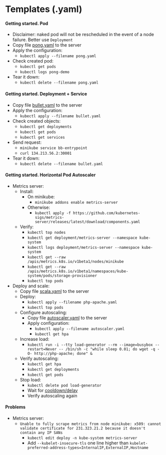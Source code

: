 # Templates (.yaml)
#### Getting started. Pod
* Disclaimer: naked pod will not be rescheduled in the event of a node failure. Better use `Deployment`
* Copy file [pong.yaml](extras/pong.yaml) to the server
* Apply the configuration:
    *  `kubectl apply --filename pong.yaml`
* Check created pod:
    * `kubectl get pods`
    * `kubectl logs pong-demo`
* Tear it down:
    * `kubectl delete --filename pong.yaml`

#### Getting started. Deployment + Service
* Copy file [bullet.yaml](extras/bullet.yaml) to the server
* Apply the configuration:
    *  `kubectl apply --filename bullet.yaml`
* Check created objects:
    * `kubectl get deployments`
    * `kubectl get pods`
    * `kubectl get services`
* Send request:
    * `minikube service bb-entrypoint`
    * `curl 134.213.56.2:30001`
* Tear it down:
    * `kubectl delete --filename bullet.yaml`

#### Getting started. Horizontal Pod Autoscaler
* Metrics server:
    * Install:
        * On minikube:
            * `minikube addons enable metrics-server`
        * Otherwise:
            * `kubectl apply -f https://github.com/kubernetes-sigs/metrics-server/releases/latest/download/components.yaml`
    * Verify:
        * `kubectl top nodes`
        * `kubectl get deployment/metrics-server --namespace kube-system`
        * `kubectl logs deployment/metrics-server --namespace kube-system`
        * `kubectl get --raw /apis/metrics.k8s.io/v1beta1/nodes/minikube`
        * `kubectl get --raw /apis/metrics.k8s.io/v1beta1/namespaces/kube-system/pods/storage-provisioner`
        * `kubectl top pods`
* Deploy and scale:
    * Copy file [scala.yaml](extras/php-apache.yaml) to the server
    * Deploy:
        * `kubectl apply --filename php-apache.yaml`
        * `kubectl top pods`        
    * Configure autoscaling:
        * Copy file [autoscaler.yaml](extras/autoscaler.yaml) to the server 
        * Apply configuration:
            * `kubectl apply --filename autoscaler.yaml`
            * `kubectl get hpa`
    * Increase load:
        * `kubectl run -i --tty load-generator --rm --image=busybox --restart=Never -- /bin/sh -c "while sleep 0.01; do wget -q -O- http://php-apache; done" &`
    * Verify autoscaling:
        * `kubectl get hpa`
        * `kubectl get deployments`
        * `kubectl get pods`
    * Stop load:
        * `kubectl delete pod load-generator`
        * Wait for [cooldown/delay](https://kubernetes.io/docs/tasks/run-application/horizontal-pod-autoscale/#support-for-cooldown-delay)
        * Verify autoscaling again

#### Problems
* Metrics server:
    * `Unable to fully scrape metrics from node minikube: x509: cannot validate certificate for 231.323.21.2 because it doesn't contain any IP SANs`
        * `kubectl edit deploy -n kube-system metrics-server`
        * Add `--kubelet-insecure-tls` one line higher than `kubelet-preferred-address-types=InternalIP,ExternalIP,Hostname`
